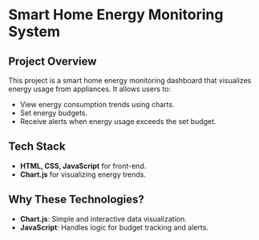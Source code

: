 # Smart Home Energy Monitoring System  

## Project Overview  
This project is a smart home energy monitoring dashboard that visualizes energy usage from appliances. It allows users to:  
- View energy consumption trends using charts.  
- Set energy budgets.  
- Receive alerts when energy usage exceeds the set budget.  

## Tech Stack  
- **HTML, CSS, JavaScript** for front-end.  
- **Chart.js** for visualizing energy trends.  

## Why These Technologies?  
- **Chart.js**: Simple and interactive data visualization.  
- **JavaScript**: Handles logic for budget tracking and alerts.  
